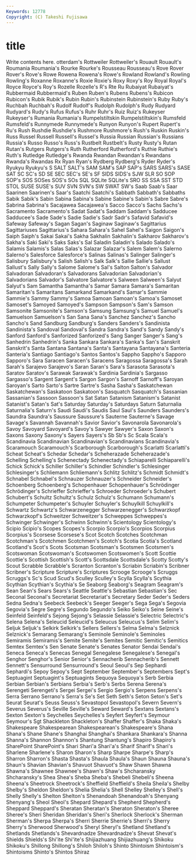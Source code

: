 ```yaml
---
Keywords: 12778 
Copyright: (C) Takeshi Fujisawa
---
```


# title

Write contents here.
otterdam's Rottweiler Rottweiler's Rouault
Rouault's Roumania Roumania's Rourke Rourke's Rousseau Rousseau's Rove Rover Rover's
Rove's Rowe Rowena Rowena's Rowe's Rowland Rowland's Rowling Rowling's Roxanne
Roxanne's Roxie Roxie's Roxy Roxy's Roy Royal Royal's Royce Royce's
Roy's Rozelle Rozelle's R's Rte Ru Rubaiyat Rubaiyat's Rubbermaid Rubbermaid's
Ruben Ruben's Rubens Rubens's Rubicon Rubicon's Rubik Rubik's Rubin Rubin's
Rubinstein Rubinstein's Ruby Ruby's Ruchbah Ruchbah's Rudolf Rudolf's Rudolph Rudolph's
Rudy Rudyard Rudyard's Rudy's Rufus Rufus's Ruhr Ruhr's Ruiz Ruiz's
Rukeyser Rukeyser's Rumania Rumania's Rumpelstiltskin Rumpelstiltskin's Rumsfeld Rumsfeld's Runnymede Runnymede's
Runyon Runyon's Rupert Rupert's Ru's Rush Rushdie Rushdie's Rushmore Rushmore's
Rush's Ruskin Ruskin's Russ Russel Russell Russell's Russel's Russia Russian
Russian's Russians Russia's Russo Russo's Russ's Rustbelt Rustbelt's Rusty Rusty's
Rutan Rutan's Rutgers Rutgers's Ruth Rutherford Rutherford's Ruthie Ruthie's Ruth's
Rutledge Rutledge's Rwanda Rwandan Rwandan's Rwandans Rwanda's Rwandas Rx Ryan
Ryan's Rydberg Rydberg's Ryder Ryder's Ryukyu Ryukyu's S SALT SALT's
SAM SAM's SAP SAP's SARS SARS's SASE SAT SC SC's
SD SE SEC SEC's SE's SF SIDS SIDS's SJW SLR
SO SOP SOP's SOS SOSes SOS's SOs SQL SQLite SQLite's
SRO SS SSA SST STD STOL SUSE SUSE's SUV SVN
SVN's SW SWAT SW's Saab Saab's Saar Saarinen Saarinen's Saar's
Saatchi Saatchi's Sabbath Sabbath's Sabbaths Sabik Sabik's Sabin Sabina Sabina's
Sabine Sabine's Sabin's Sabre Sabre's Sabrina Sabrina's Sacajawea Sacajawea's Sacco
Sacco's Sachs Sachs's Sacramento Sacramento's Sadat Sadat's Saddam Saddam's Sadducee
Sadducee's Sade Sade's Sadie Sadie's Sadr Sadr's Safavid Safavid's Safeway
Safeway's Sagan Sagan's Saginaw Saginaw's Sagittarius Sagittariuses Sagittarius's Sahara Sahara's
Sahel Sahel's Saigon Saigon's Saiph Saiph's Sakai Sakai's Sakha Sakhalin
Sakhalin's Sakharov Sakharov's Sakha's Saki Saki's Saks Saks's Sal Saladin
Saladin's Salado Salado's Salamis Salamis's Salas Salas's Salazar Salazar's Salem
Salem's Salerno Salerno's Salesforce Salesforce's Salinas Salinas's Salinger Salinger's Salisbury
Salisbury's Salish Salish's Salk Salk's Sallie Sallie's Sallust Sallust's Sally
Sally's Salome Salome's Sal's Salton Salton's Salvador Salvadoran Salvadoran's Salvadorans
Salvadorian Salvadorian's Salvadorians Salvador's Salvatore Salvatore's Salween Salween's Salyut Salyut's
Sam Samantha Samantha's Samar Samara Samara's Samaritan Samaritan's Samaritans Samarkand
Samarkand's Samar's Sammie Sammie's Sammy Sammy's Samoa Samoan Samoan's Samoa's
Samoset Samoset's Samoyed Samoyed's Sampson Sampson's Sam's Samson Samsonite Samsonite's
Samson's Samsung Samsung's Samuel Samuel's Samuelson Samuelson's San Sana Sana's
Sanchez Sanchez's Sancho Sancho's Sand Sandburg Sandburg's Sanders Sanders's Sandinista
Sandinista's Sandoval Sandoval's Sandra Sandra's Sand's Sandy Sandy's Sanford Sanford's
Sanforized Sanforized's Sang Sanger Sanger's Sang's Sanhedrin Sanhedrin's Sanka Sankara
Sankara's Sanka's San's Sanskrit Sanskrit's Santa Santana Santana's Santa's Santayana
Santayana's Santeria Santeria's Santiago Santiago's Santos Santos's Sappho Sappho's Sapporo
Sapporo's Sara Saracen Saracen's Saracens Saragossa Saragossa's Sarah Sarah's Sarajevo
Sarajevo's Saran Saran's Sara's Sarasota Sarasota's Saratov Saratov's Sarawak Sarawak's
Sardinia Sardinia's Sargasso Sargasso's Sargent Sargent's Sargon Sargon's Sarnoff Sarnoff's
Saroyan Saroyan's Sarto Sarto's Sartre Sartre's Sasha Sasha's Saskatchewan Saskatchewan's
Saskatoon Saskatoon's Sasquatch Sasquatch's Sassanian Sassanian's Sassoon Sassoon's Sat Satan
Satanism Satanism's Satanist Satanist's Satan's Sat's Saturday Saturday's Saturdays Saturn
Saturnalia Saturnalia's Saturn's Saudi Saudi's Saudis Saul Saul's Saunders Saunders's
Saundra Saundra's Saussure Saussure's Sauterne Sauterne's Savage Savage's Savannah Savannah's
Savior Savior's Savonarola Savonarola's Savoy Savoyard Savoyard's Savoy's Sawyer Sawyer's
Saxon Saxon's Saxons Saxony Saxony's Sayers Sayers's Sb Sb's Sc
Scala Scala's Scandinavia Scandinavian Scandinavian's Scandinavians Scandinavia's Scaramouch Scaramouch's Scarborough
Scarborough's Scarlatti Scarlatti's Scheat Scheat's Schedar Schedar's Scheherazade Scheherazade's Schelling
Schelling's Schenectady Schenectady's Schiaparelli Schiaparelli's Schick Schick's Schiller Schiller's Schindler
Schindler's Schlesinger Schlesinger's Schliemann Schliemann's Schlitz Schlitz's Schmidt Schmidt's Schnabel
Schnabel's Schnauzer Schnauzer's Schneider Schneider's Schoenberg Schoenberg's Schopenhauer Schopenhauer's Schrödinger
Schrödinger's Schrieffer Schrieffer's Schroeder Schroeder's Schubert Schubert's Schultz Schultz's Schulz
Schulz's Schumann Schumann's Schumpeter Schumpeter's Schuyler Schuyler's Schuylkill Schuylkill's Schwartz
Schwartz's Schwarzenegger Schwarzenegger's Schwarzkopf Schwarzkopf's Schweitzer Schweitzer's Schweppes Schweppes's Schwinger
Schwinger's Schwinn Schwinn's Scientology Scientology's Scipio Scipio's Scopes Scopes's Scorpio
Scorpio's Scorpios Scorpius Scorpius's Scorsese Scorsese's Scot Scotch Scotches Scotchman
Scotchman's Scotchmen Scotchmen's Scotch's Scotia Scotia's Scotland Scotland's Scot's Scots
Scotsman Scotsman's Scotsmen Scotsmen's Scotswoman Scotswoman's Scotswomen Scotswomen's Scott Scottie
Scottie's Scottish Scottish's Scott's Scottsdale Scottsdale's Scotty Scotty's Scout Scrabble
Scrabble's Scranton Scranton's Scriabin Scriabin's Scribner Scribner's Scripture Scripture's Scriptures
Scrooge Scrooge's Scruggs Scruggs's Sc's Scud Scud's Sculley Sculley's Scylla
Scylla's Scythia Scythian Scythian's Scythia's Se Seaborg Seaborg's Seagram Seagram's
Sean Sean's Sears Sears's Seattle Seattle's Sebastian Sebastian's Sec Seconal
Seconal's Secretariat Secretariat's Secretary Seder Seder's Seders Sedna Sedna's Seebeck
Seebeck's Seeger Seeger's Sega Sega's Segovia Segovia's Segre Segre's Segundo
Segundo's Seiko Seiko's Seine Seine's Seinfeld Seinfeld's Sejong Sejong's Selassie
Selassie's Selectric Selectric's Selena Selena's Seleucid Seleucid's Seleucus Seleucus's Selim
Selim's Seljuk Seljuk's Selkirk Selkirk's Sellers Sellers's Selma Selma's Selznick
Selznick's Semarang Semarang's Seminole Seminole's Seminoles Semiramis Semiramis's Semite Semite's
Semites Semitic Semitic's Semitics Semtex Semtex's Sen Senate Senate's Senates
Senator Sendai Sendai's Seneca Seneca's Senecas Senegal Senegalese Senegalese's Senegal's
Senghor Senghor's Senior Senior's Sennacherib Sennacherib's Sennett Sennett's Sensurround Sensurround's
Seoul Seoul's Sep Sephardi Sephardi's Sepoy Sepoy's Sept September September's
Septembers Sept's Septuagint Septuagint's Septuagints Sequoya Sequoya's Serb Serbia Serbian
Serbian's Serbians Serbia's Serb's Serbs Serena Serena's Serengeti Serengeti's Sergei
Sergei's Sergio Sergio's Serpens Serpens's Serra Serrano Serrano's Serra's Se's
Set Seth Seth's Seton Seton's Set's Seurat Seurat's Seuss Seuss's
Sevastopol Sevastopol's Severn Severn's Severus Severus's Seville Seville's Seward Seward's
Sextans Sextans's Sexton Sexton's Seychelles Seychelles's Seyfert Seyfert's Seymour Seymour's
Sgt Shackleton Shackleton's Shaffer Shaffer's Shaka Shaka's Shakespeare Shakespearean Shakespearean's
Shakespeare's Shana Shana's Shane Shane's Shanghai Shanghai's Shankara Shankara's Shanna
Shanna's Shannon Shannon's Shantung Shantung's Shapiro Shapiro's SharePoint SharePoint's Shari
Shari'a Shari'a's Sharif Sharif's Shari's Sharlene Sharlene's Sharon Sharon's Sharp
Sharpe Sharpe's Sharp's Sharron Sharron's Shasta Shasta's Shaula Shaula's Shaun
Shauna Shauna's Shaun's Shavian Shavian's Shavuot Shavuot's Shaw Shawn Shawna
Shawna's Shawnee Shawnee's Shawn's Shaw's Shcharansky Shcharansky's Shea Shea's Sheba
Sheba's Shebeli Shebeli's Sheena Sheena's Sheetrock Sheetrock's Sheffield Sheffield's Sheila
Sheila's Shelby Shelby's Sheldon Sheldon's Shelia Shelia's Shell Shelley Shelley's
Shell's Shelly Shelly's Shelton Shelton's Shenandoah Shenandoah's Shenyang Shenyang's Sheol
Sheol's Shepard Shepard's Shepherd Shepherd's Sheppard Sheppard's Sheratan Sheratan's Sheraton
Sheraton's Sheree Sheree's Sheri Sheridan Sheridan's Sheri's Sherlock Sherlock's Sherman
Sherman's Sherpa Sherpa's Sherri Sherrie Sherrie's Sherri's Sherry Sherry's Sherwood
Sherwood's Sheryl Sheryl's Shetland Shetland's Shetlands Shetlands's Shevardnadze Shevardnadze's Shevat
Shevat's Shields Shields's Shi'ite Shi'ite's Shijiazhuang Shijiazhuang's Shikoku Shikoku's Shillong
Shillong's Shiloh Shiloh's Shinto Shintoism Shintoism's Shintoisms Shinto's Shintos Shiraz
